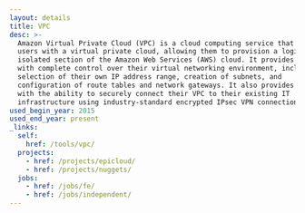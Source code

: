 ```yaml
---
layout: details
title: VPC
desc: >-
  Amazon Virtual Private Cloud (VPC) is a cloud computing service that provides
  users with a virtual private cloud, allowing them to provision a logically
  isolated section of the Amazon Web Services (AWS) cloud. It provides users
  with complete control over their virtual networking environment, including
  selection of their own IP address range, creation of subnets, and
  configuration of route tables and network gateways. It also provides users
  with the ability to securely connect their VPC to their existing IT
  infrastructure using industry-standard encrypted IPsec VPN connections.
used_begin_year: 2015
used_end_year: present
_links:
  self:
    href: /tools/vpc/
  projects:
    - href: /projects/epicloud/
    - href: /projects/nuggets/
  jobs:
    - href: /jobs/fe/
    - href: /jobs/independent/
---
```

